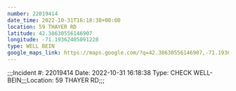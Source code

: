 ```yaml
---
number: 22019414
date_time: 2022-10-31T16:18:38+00:00
location: 59 THAYER RD
latitude: 42.38630556146907
longitude: -71.19362405091228
type: WELL BEIN
google_maps_link: https://maps.google.com/?q=42.38630556146907,-71.19362405091228
---
```


;;;Incident #: 22019414  Date: 2022-10-31 16:18:38   Type: CHECK WELL-BEIN;;;Location: 59 THAYER RD;;;
